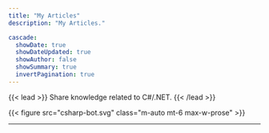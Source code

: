 ```yaml
---
title: "My Articles"
description: "My Articles."

cascade:
  showDate: true
  showDateUpdated: true
  showAuthor: false
  showSummary: true
  invertPagination: true
---
```


{{< lead >}}
Share knowledge related to C#/.NET.
{{< /lead >}}

{{< figure src="csharp-bot.svg" class="m-auto mt-6 max-w-prose" >}}

---
